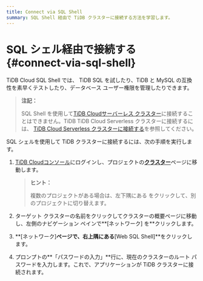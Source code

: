```yaml
---
title: Connect via SQL Shell
summary: SQL Shell 経由で TiDB クラスターに接続する方法を学習します。
---
```


# SQL シェル経由で接続する {#connect-via-sql-shell}

TiDB Cloud SQL Shell では、 TiDB SQL を試したり、TiDB と MySQL の互換性を素早くテストしたり、データベース ユーザー権限を管理したりできます。

> **注記：**
>
> SQL Shell を使用して[TiDB Cloudサーバーレス クラスター](/tidb-cloud/select-cluster-tier.md#tidb-cloud-serverless)に接続することはできません。TiDB TiDB Cloud Serverless クラスターに接続するには、 [TiDB Cloud Serverless クラスターに接続する](/tidb-cloud/connect-to-tidb-cluster-serverless.md)を参照してください。

SQL シェルを使用して TiDB クラスターに接続するには、次の手順を実行します。

1.  [TiDB Cloudコンソール](https://tidbcloud.com/)にログインし、プロジェクトの[**クラスター**](https://tidbcloud.com/console/clusters)ページに移動します。

    > **ヒント：**
    >
    > 複数のプロジェクトがある場合は、<mdsvgicon name="icon-left-projects">左下隅にある をクリックして、別のプロジェクトに切り替えます。</mdsvgicon>

2.  ターゲット クラスターの名前をクリックしてクラスターの概要ページに移動し、左側のナビゲーション ペインで**[ネットワーク] を**クリックします。

3.  **[ネットワーク]**ページで、右上隅にある**[Web SQL Shell]**をクリックします。

4.  プロンプトの**「パスワードの入力」**行に、現在のクラスターのルート パスワードを入力します。これで、アプリケーションが TiDB クラスターに接続されます。
